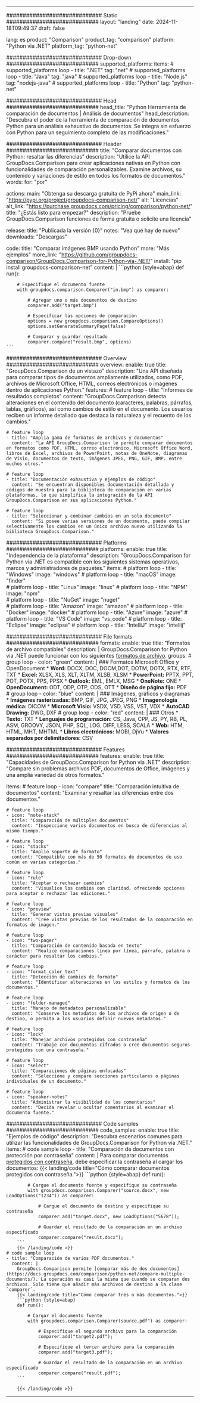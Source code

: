 
---
############################# Static ############################
layout: "landing"
date: 2024-11-18T09:49:37
draft: false

lang: es
product: "Comparison"
product_tag: "comparison"
platform: "Python via .NET"
platform_tag: "python-net"

############################# Drop-down ############################
supported_platforms:
  items:
    # supported_platforms loop
    - title: ".NET"
      tag: "net"
    # supported_platforms loop
    - title: "Java"
      tag: "java"
    # supported_platforms loop
    - title: "Node.js"
      tag: "nodejs-java"
    # supported_platforms loop
    - title: "Python"
      tag: "python-net"

############################# Head ############################
head_title: "Python Herramienta de comparación de documentos | Análisis de documentos"
head_description: "Descubra el poder de la herramienta de comparación de documentos Python para un análisis exhaustivo de documentos. Se integra sin esfuerzo con Python para un seguimiento completo de las modificaciones."

############################# Header ############################
title: "Comparar documentos con Python: resaltar las diferencias"
description: "Utilice la API GroupDocs.Comparison para crear aplicaciones nativas en Python con funcionalidades de comparación personalizables. Examine archivos, su contenido y variaciones de estilo en todos los formatos de documentos."
words:
  for: "por"

actions:
  main: "Obtenga su descarga gratuita de PyPi ahora"
  main_link: "https://pypi.org/project/groupdocs-comparison-net/"
  alt: "Licencias"
  alt_link: "https://purchase.groupdocs.com/pricing/comparison/python-net/"
  title: "¿Estás listo para empezar?"
  description: "Pruebe GroupDocs.Comparison funciones de forma gratuita o solicite una licencia"

release:
  title: "Publicada la versión {0}"
  notes: "Vea qué hay de nuevo"
  downloads: "Descargas"

code:
  title: "Comparar imágenes BMP usando Python"
  more: "Más ejemplos"
  more_link: "https://github.com/groupdocs-comparison/GroupDocs.Comparison-for-Python-via-.NET/"
  install: "pip install groupdocs-comparison-net"
  content: |
    ```python {style=abap}
    def run():

        # Especifique el documento fuente
        with groupdocs.comparison.Comparer("in.bmp") as comparer:

            # Agregar uno o más documentos de destino
            comparer.add("target.bmp")

            # Especificar las opciones de comparación
            options = new groupdocs.comparison.CompareOptions()
            options.setGenerateSummaryPage(false)

            # Comparar y guardar resultado
            comparer.compare("result.bmp", options)
    ```

############################# Overview ############################
overview:
  enable: true
  title: "GroupDocs.Comparison de un vistazo"
  description: "Una API diseñada para comparar tipos de documentos ampliamente utilizados, como PDF, archivos de Microsoft Office, HTML, correos electrónicos o imágenes dentro de aplicaciones Python."
  features:
    # feature loop
    - title: "Informes de resultados completos"
      content: "GroupDocs.Comparison detecta alteraciones en el contenido del documento (caracteres, palabras, párrafos, tablas, gráficos), así como cambios de estilo en el documento. Los usuarios reciben un informe detallado que destaca la naturaleza y el recuento de los cambios."

    # feature loop
    - title: "Amplia gama de formatos de archivos y documentos"
      content: "La API GroupDocs.Comparison le permite comparar documentos en formatos como PDF, HTML, correo electrónico, Microsoft Office Word, libros de Excel, archivos de PowerPoint, notas de OneNote, diagramas de Visio, documentos de texto, imágenes JPEG, PNG, GIF, BMP. entre muchos otros."

    # feature loop
    - title: "Documentación exhaustiva y ejemplos de código"
      content: "Se encuentran disponibles documentación detallada y códigos de muestra para la biblioteca de comparación en varias plataformas, lo que simplifica la integración de la API GroupDocs.Comparison en sus aplicaciones Python."

    # feature loop
    - title: "Seleccionar y combinar cambios en un solo documento"
      content: "Si posee varias versiones de un documento, puede compilar selectivamente los cambios en un único archivo nuevo utilizando la biblioteca GroupDocs.Comparison."

############################# Platforms ############################
platforms:
  enable: true
  title: "Independencia de la plataforma"
  description: "GroupDocs.Comparison for Python via .NET es compatible con los siguientes sistemas operativos, marcos y administradores de paquetes."
  items:
    # platform loop
    - title: "Windows"
      image: "windows"
    # platform loop
    - title: "macOS"
      image: "finder"      
    # platform loop
    - title: "Linux"
      image: "linux"
    # platform loop
    - title: "NPM"
      image: "npm"  
    # platform loop
    - title: "NuGet"
      image: "nuget"      
    # platform loop
    - title: "Amazon"
      image: "amazon"
    # platform loop
    - title: "Docker"
      image: "docker"
    # platform loop
    - title: "Azure"
      image: "azure"
    # platform loop
    - title: "VS Code"
      image: "vs_code"
    # platform loop
    - title: "Eclipse"
      image: "eclipse"
    # platform loop
    - title: "IntelliJ"
      image: "intellij"

############################# File formats ############################
formats:
  enable: true
  title: "Formatos de archivo compatibles"
  description: |
    GroupDocs.Comparison for Python via .NET puede funcionar con los siguientes [formatos de archivo](https://docs.groupdocs.com/comparison/net/supported-document-formats/).
  groups:
    # group loop
    - color: "green"
      content: |
        ### Formatos Microsoft Office y OpenDocument
        * **Word:** DOCX, DOC, DOCM,DOT, DOTM, DOTX, RTX, RTF, TXT
        * **Excel:** XLSX, XLS, XLT, XLTM, XLSB, XLSM
        * **PowerPoint:** PPTX, PPT, POT, POTX, PPS, PPSX
        * **Outlook:** EML, EMLX, MSG
        * **OneNote:** ONE
        * **OpenDocument:** ODT, ODP, OTP, ODS, OTT
        * **Diseño de página fijo:** PDF        
    # group loop
    - color: "blue"
      content: |
        ### Imágenes, gráficos y diagramas
        * **Imágenes rasterizadas:** BMP, GIF, JPG, JPEG, PNG
        * **Imagenología médica:** DICOM
        * **Microsoft Visio:** VSDX, VSD, VSS, VST, VDX
        * **AutoCAD Drawing:** DWG, DXF
      # group loop
    - color: "red"
      content: |
        ### Otros
        * **Texto:** TXT
        * **Lenguajes de programación:** CS, Java, CPP, JS, PY, RB, PL, ASM, GROOVY, JSON, PHP, SQL, LOG, DIFF, LESS, SCALA
        * **Web:** HTM, HTML, MHT, MHTML
        * **Libros electrónicos:** MOBI, DjVu
        * **Valores separados por delimitadores:** CSV

############################# Features ############################
features:
  enable: true
  title: "Capacidades de GroupDocs.Comparison for Python via .NET"
  description: "Compare sin problemas archivos PDF, documentos de Office, imágenes y una amplia variedad de otros formatos."

  items:
    # feature loop
    - icon: "compare"
      title: "Comparación intuitiva de documentos"
      content: "Examinar y resaltar las diferencias entre dos documentos."

    # feature loop
    - icon: "note-stack"
      title: "Comparación de múltiples documentos"
      content: "Inspeccione varios documentos en busca de diferencias al mismo tiempo."

    # feature loop
    - icon: "stacks"
      title: "Amplio soporte de formato"
      content: "Compatible con más de 50 formatos de documentos de uso común en varias categorías."

    # feature loop
    - icon: "rule"
      title: "Aceptar o rechazar cambios"
      content: "Visualice los cambios con claridad, ofreciendo opciones para aceptar o rechazar las ediciones."

    # feature loop
    - icon: "preview"
      title: "Generar vistas previas visuales"
      content: "Cree vistas previas de los resultados de la comparación en formatos de imagen."

    # feature loop
    - icon: "two-pager"
      title: "Comparación de contenido basada en texto"
      content: "Realice comparaciones línea por línea, párrafo, palabra o carácter para resaltar los cambios."

    # feature loop
    - icon: "format_color_text"
      title: "Detección de cambios de formato"
      content: "Identificar alteraciones en los estilos y formatos de los documentos."

    # feature loop
    - icon: "folder-managed"
      title: "Manejo de metadatos personalizable"
      content: "Conserve los metadatos de los archivos de origen o de destino, o permita a los usuarios definir nuevos metadatos."

    # feature loop
    - icon: "lock"
      title: "Manejar archivos protegidos con contraseña"
      content: "Trabaje con documentos cifrados o cree documentos seguros protegidos con una contraseña."

    # feature loop
    - icon: "select"
      title: "Comparaciones de páginas enfocadas"
      content: "Seleccione y compare secciones particulares o páginas individuales de un documento."

    # feature loop
    - icon: "speaker-notes"
      title: "Administrar la visibilidad de los comentarios"
      content: "Decida revelar u ocultar comentarios al examinar el documento fuente."

############################# Code samples ############################
code_samples:
  enable: true
  title: "Ejemplos de código"
  description: "Descubra escenarios comunes para utilizar las funcionalidades de GroupDocs.Comparison for Python via .NET."
  items:
    # code sample loop
    - title: "Comparación de documentos con protección por contraseña"
      content: |
        Para comparar documentos [protegidos con contraseña](https://docs.groupdocs.com/comparison/python-net/load-password-protected-documents/), debe especificar la contraseña al cargar los documentos:
        {{< landing/code title="Cómo comparar documentos protegidos con contraseña.">}}
        ```python {style=abap}
        def run():

            # Cargue el documento fuente y especifique su contraseña
            with groupdocs.comparison.Comparer("source.docx", new LoadOptions("1234")) as comparer:

                # Cargue el documento de destino y especifique su contraseña
                comparer.add("target.docx", new LoadOptions("5678"));

                # Guardar el resultado de la comparación en un archivo especificado
                comparer.compare("result.docx");
        ```
        {{< /landing/code >}}
    # code sample loop
    - title: "Comparación de varios PDF documentos."
      content: |
        GroupDocs.Comparison permite [comparar más de dos documentos](https://docs.groupdocs.com/comparison/python-net/compare-multiple-documents/). La operación es casi la misma que cuando se comparan dos archivos. Solo tiene que añadir más archivos de destino a la clase `comparer`.
        {{< landing/code title="Cómo comparar tres o más documentos.">}}
        ```python {style=abap}
        def run():

            # Cargar el documento fuente
            with groupdocs.comparison.Comparer(source.pdf") as comparer:

                # Especifique el segundo archivo para la comparación
                comparer.add("target2.pdf");

                # Especifique el tercer archivo para la comparación
                comparer.add("target3.pdf");

                # Guardar el resultado de la comparación en un archivo especificado
                comparer.compare("result.pdf");
        ```

        {{< /landing/code >}}

---